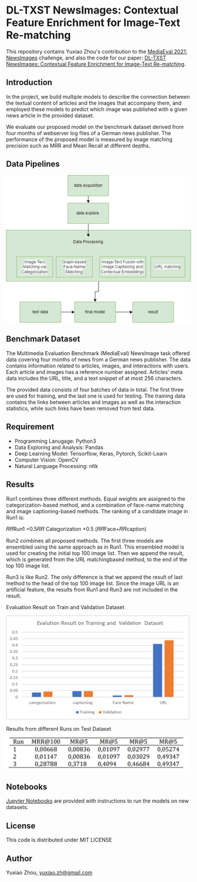 # DL-TXST NewsImages: Contextual Feature Enrichment for Image-Text Re-matching

This repository contains Yuxiao Zhou's contribution to the [MediaEval 2021: NewsImages](https://multimediaeval.github.io/editions/2021/tasks/newsimages/) challenge, and also the code for our paper: [DL-TXST NewsImages: Contextual Feature Enrichment for Image-Text Re-matching](https://2021.multimediaeval.com/paper49.pdf).

## Introduction

In the project, we build multiple models to describe the connection between the textual content of articles and the images that accompany them, and employed these models to predict which image was published with a given news article in the provided dataset.

We evaluate our proposed model on the benchmark dataset derived from four months of webserver log files of a German  news publisher. The performance of the proposed model is  measured by image matching precision such as MRR and Mean Recall at different depths.

## Data Pipelines

![Data Pipeline](https://github.com/minazhou2020/NewsImage/blob/main/img/FinalProjectDiagram.png)

## Benchmark Dataset

The Multimedia Evaluation Benchmark (MediaEval) NewsImage task offered data covering four months of news from a German news publisher. The data contains information related to articles, images, and interactions with users. Each article and images has a reference number assigned. Articles’ meta data includes the URL, title, and a text snippet of at most 256 characters. 

The provided data consists of four batches of data in total. The first three are used for training, and the last one is used for testing. The training data contains the links between articles and images as well as the interaction statistics, while such links have been removed from test data.

## Requirement

* Programming Lanugage: Python3
* Data Exploring and Analysis: Pandas
* Deep Learning Model: Tensorflow, Keras, Pytorch, Scikit-Learn
* Computer Vision: OpenCV
* Natural Language Processing: nltk

## Results

Run1 combines three different methods. Equal weights are assigned to the categorization-based method, and a combination of face-name matching and image captioning-based methods. The ranking of a candidate image in Run1 is: 

𝑅𝑅Run1 =0.5𝑅𝑅 Categorization +0.5 (𝑅𝑅Face+𝑅𝑅caption) 

Run2 combines all proposed methods. The first three models are ensembled using the same approach as in Run1. This ensembled model is used for creating the initial top 100 image list. Then we append the result, which is generated from the URL matchingbased method, to the end of the top 100 image list. 

Run3 is like Run2. The only difference is that we append the result of last method to the head of the top 100 image list. Since the image URL is an artificial feature, the results from Run1 and Run3 are not included in the result. 

Evaluation Result on Train and Validation Dataset

<img src="https://github.com/minazhou2020/NewsImage/blob/main/img/result.png" alt="Results from different Runs on Test Dataset" width="500"/>

Results from different Runs on Test Dataset 

<img src="https://github.com/minazhou2020/NewsImage/blob/main/img/result_1.png" alt="Results from different Runs on Test Dataset" width="500"/>

## Notebooks

 [Jupyter Notebooks](https://github.com/minazhou2020/NewsImage/tree/main/notebooks) are provided with instructions to run the models on new datasets.

## License

This code is distributed under MIT LICENSE

## Author

Yuxiao Zhou, [yuxiao.zh@gmail.com](mailto:yuxiao.zh@gmail.com)